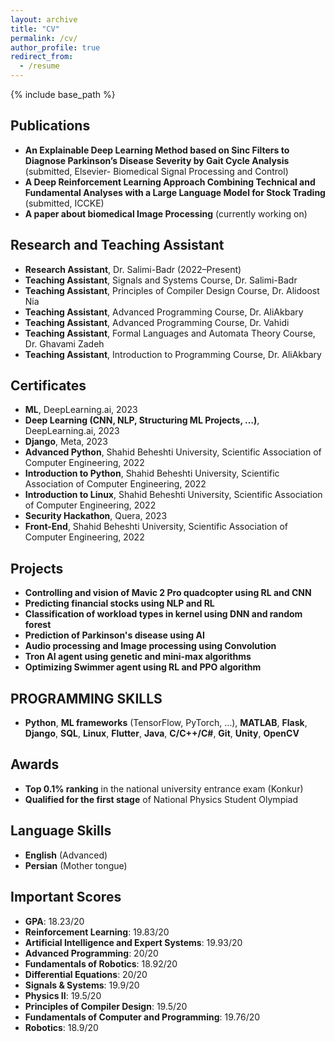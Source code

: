 ```yaml
---
layout: archive
title: "CV"
permalink: /cv/
author_profile: true
redirect_from:
  - /resume
---
```


{% include base_path %}

<!-- Education
======
* Ph.D in Version Control Theory, GitHub University, 2018 (expected)
* M.S. in Jekyll, GitHub University, 2014
* B.S. in GitHub, GitHub University, 2012

Work experience
======
* Spring 2024: Academic Pages Collaborator
  * Github University
  * Duties includes: Updates and improvements to template
  * Supervisor: The Users

* Fall 2015: Research Assistant
  * Github University
  * Duties included: Merging pull requests
  * Supervisor: Professor Hub

* Summer 2015: Research Assistant
  * Github University
  * Duties included: Tagging issues
  * Supervisor: Professor Git
  
Skills
======
* Skill 1
* Skill 2
  * Sub-skill 2.1
  * Sub-skill 2.2
  * Sub-skill 2.3
* Skill 3

Publications
======
  <ul>{% for post in site.publications reversed %}
    {% include archive-single-cv.html %}
  {% endfor %}</ul>
  
Talks
======
  <ul>{% for post in site.talks reversed %}
    {% include archive-single-talk-cv.html  %}
  {% endfor %}</ul>
  
Teaching
======
  <ul>{% for post in site.teaching reversed %}
    {% include archive-single-cv.html %}
  {% endfor %}</ul>
  
Service and leadership
======
* Currently signed in to 43 different slack teams -->

## Publications

- **An Explainable Deep Learning Method based on Sinc Filters to Diagnose Parkinson’s Disease Severity by Gait Cycle Analysis** (submitted, Elsevier- Biomedical Signal Processing and Control)
- **A Deep Reinforcement Learning Approach Combining Technical and Fundamental Analyses with a Large Language Model for Stock Trading** (submitted, ICCKE)
- **A paper about biomedical Image Processing** (currently working on)

## Research and Teaching Assistant

- **Research Assistant**, Dr. Salimi-Badr (2022–Present)
- **Teaching Assistant**, Signals and Systems Course, Dr. Salimi-Badr
- **Teaching Assistant**, Principles of Compiler Design Course, Dr. Alidoost Nia
- **Teaching Assistant**, Advanced Programming Course, Dr. AliAkbary
- **Teaching Assistant**, Advanced Programming Course, Dr. Vahidi
- **Teaching Assistant**, Formal Languages and Automata Theory Course, Dr. Ghavami Zadeh
- **Teaching Assistant**, Introduction to Programming Course, Dr. AliAkbary

## Certificates

- **ML**, DeepLearning.ai, 2023
- **Deep Learning (CNN, NLP, Structuring ML Projects, …)**, DeepLearning.ai, 2023
- **Django**, Meta, 2023
- **Advanced Python**, Shahid Beheshti University, Scientific Association of Computer Engineering, 2022
- **Introduction to Python**, Shahid Beheshti University, Scientific Association of Computer Engineering, 2022
- **Introduction to Linux**, Shahid Beheshti University, Scientific Association of Computer Engineering, 2022
- **Security Hackathon**, Quera, 2023
- **Front-End**, Shahid Beheshti University, Scientific Association of Computer Engineering, 2022

## Projects

- **Controlling and vision of Mavic 2 Pro quadcopter using RL and CNN**
- **Predicting financial stocks using NLP and RL**
- **Classification of workload types in kernel using DNN and random forest**
- **Prediction of Parkinson's disease using AI**
- **Audio processing and Image processing using Convolution**
- **Tron AI agent using genetic and mini-max algorithms**
- **Optimizing Swimmer agent using RL and PPO algorithm**

## PROGRAMMING SKILLS

- **Python**, **ML frameworks** (TensorFlow, PyTorch, …), **MATLAB**, **Flask**, **Django**, **SQL**, **Linux**, **Flutter**, **Java**, **C/C++/C#**, **Git**, **Unity**, **OpenCV**

## Awards

- **Top 0.1% ranking** in the national university entrance exam (Konkur)
- **Qualified for the first stage** of National Physics Student Olympiad

## Language Skills

- **English** (Advanced)
- **Persian** (Mother tongue)

## Important Scores

- **GPA**: 18.23/20
- **Reinforcement Learning**: 19.83/20
- **Artificial Intelligence and Expert Systems**: 19.93/20
- **Advanced Programming**: 20/20
- **Fundamentals of Robotics**: 18.92/20
- **Differential Equations**: 20/20
- **Signals & Systems**: 19.9/20
- **Physics II**: 19.5/20
- **Principles of Compiler Design**: 19.5/20
- **Fundamentals of Computer and Programming**: 19.76/20
- **Robotics**: 18.9/20